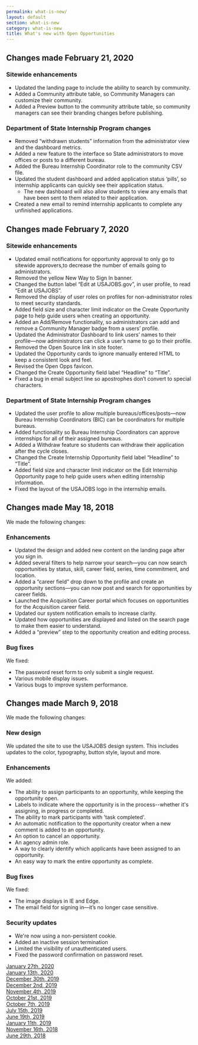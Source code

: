 ```yaml
---
permalink: what-is-new/
layout: default
section: what-is-new
category: what-is-new
title: What's new with Open Opportunities
---
```


## Changes made February 21, 2020
### Sitewide enhancements

* Updated the landing page to include the ability to search by community.
* Added a Community attribute table, so Community Managers can customize their community. 
* Added a Preview button to the community attribute table, so community managers can see their branding changes before publishing.

### Department of State Internship Program changes
* Removed “withdrawn students” information from the administrator view and the dashboard metrics.
* Added a new feature to the interface so State administrators to move offices or posts to a different bureau.
* Added the Bureau Internship Coordinator role to the community CSV file. 
* Updated the student dashboard and added application status ‘pills’, so internship applicants can quickly see their application status.
  * The new dashboard will also allow students to view any emails that have been sent to them related to their application.
* Created a new email to remind internship applicants to complete any unfinished applications.


## Changes made February 7, 2020

### Sitewide enhancements

* Updated email notifications for opportunity approval to only go to sitewide approvers,to decrease the number of emails going to administrators.
* Removed the yellow New Way to Sign In banner.
* Changed the button label “Edit at USAJOBS.gov”, in user profile, to read “Edit at USAJOBS”.
* Removed the display of user roles on profiles for non-administrator roles to meet security standards.
* Added field size and character limit indicator on the Create Opportunity page to help guide users when creating an opportunity.
* Added an Add/Remove functionality, so administrators can add and remove a Community Manager badge from a users’ profile. 
* Updated the Administrator Dashboard to link users’ names to their profile—now administrators can click a user’s name to go to their profile. 
*	Removed the Open Source link in site footer. 
*	Updated the Opportunity cards to ignore manually entered HTML to keep a consistent look and feel.
*	Revised the Open Opps favicon. 
*	Changed the Create Opportunity field label “Headline” to “Title”. 
*	Fixed a bug in email subject line so apostrophes don’t convert to special characters. 

### Department of State Internship Program changes

* Updated the user profile to allow multiple bureaus/offices/posts—now Bureau Internship Coordinators (BIC) can be coordinators for multiple bureaus.
* Added functionality so Bureau Internship Coordinators can approve internships for all of their assigned bureaus. 
*	Added a Withdraw feature so students can withdraw their application after the cycle closes.
*	Changed the Create Internship Opportunity field label “Headline” to “Title”. 
*	Added field size and character limit indicator on the Edit Internship Opportunity page to help guide users when editing internship information.
*	Fixed the layout of the USAJOBS logo in the internship emails. 



## Changes made May 18, 2018
We made the following changes:

### Enhancements

* Updated the design and added new content on the landing page after you sign in.
* Added several filters to help narrow your search—you can now search opportunities by status, skill, career field, series, time commitment, and location.
* Added a “career field” drop down to the profile and create an opportunity sections—you can now post and search for opportunities by career fields.
* Launched the Acquisition Career portal which focuses on opportunities for the Acquisition career field.
* Updated our system notification emails to increase clarity.
* Updated how opportunities are displayed and listed on the search page to make them easier to understand.
* Added a “preview” step to the opportunity creation and editing process.

### Bug fixes
We fixed:
* The password reset form to only submit a single request.
* Various mobile display issues.
* Various bugs to improve system performance.

## Changes made March 9, 2018
We made the following changes:

### New design
We updated the site to use the USAJOBS design system. This includes updates to the color, typography, button style, layout and more.

### Enhancements
We added:

* The ability to assign participants to an opportunity, while keeping the opportunity open.
* Labels to indicate where the opportunity is in the process--whether it's assigning, in progress or completed.
* The ability to mark participants with 'task completed'.
* An automatic notification to the opportunity creator when a new comment is added to an opportunity.
* An option to cancel an opportunity.
* An agency admin role.
* A way to clearly identify which applicants have been assigned to an opportunity.
* An easy way to mark the entire opportunity as complete.

### Bug fixes
We fixed:

* The image displays in IE and Edge.
* The email field for signing in—it’s no longer case sensitive.

### Security updates

*	We're now using a non-persistent cookie.
*	Added an inactive session termination
* Limited the visibility of unauthenticated users.
* Fixed the password confirmation on password reset.


[January 27th, 2020](jan-27-2020/)  
[January 13th, 2020](jan-13-2020/)  
[December 30th, 2019](dec-30-2019/)  
[December 2nd, 2019](dec-02-2019/)  
[November 4th, 2019](nov-04-2019/)  
[October 21st, 2019](oct-21-2019/)  
[October 7th, 2019](oct-07-2019/)  
[July 15th, 2019](jul-15-2019/)  
[June 19th, 2019](june-19-2019/)  
[January 11th, 2019](jan-11-2019/)  
[November 16th, 2018](nov-16-2018/)  
[June 29th, 2018](june-29-2018/)  